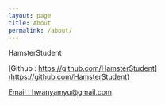 ```yaml
---
layout: page
title: About
permalink: /about/
---
```


HamsterStudent

[Github : https://github.com/HamsterStudent](https://github.com/HamsterStudent)

[Email : hwanyamyu@gmail.com](hwanyamyu@gmail.com)
